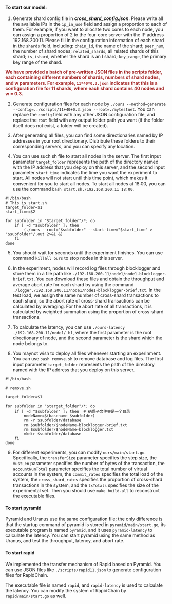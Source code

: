 #### To start our model:

1. Generate shard config file in ***cross_shard_config.json***. Please write all the available IPs in the `ip_in_use` field and assign a proportion to each of them. For example, if you want to allocate two cores to each node, you can assign a proportion of 2 to the four-core server with the IP address 192.168.200.11. Please fill in the configuration information of each shard in the `shards` field, including: `chain_id`, the name of the shard; `peer_num`, the number of shard nodes; `related_shards`, all related shards of this shard; `is_ishard`, whether the shard is an I shard; `key_range`, the primary key range of the shard.

**<span style="color:brown;">We have provided a batch of pre-written JSON files in the scripts folder, each containing different numbers of shards, numbers of shard nodes, and w parameters. For example, `11*40*0.3.json` indicates that this is a configuration file for 11 shards, where each shard contains 40 nodes and w = 0.3.</span>**

2. Generate configuration files for each node by `./ours --method=generate --config=../scripts/11+40+0.3.json --root=./mytestnet`. You can replace the `config` field with any other JSON configuration file, and replace the `root` field with any output folder path you want (if the folder itself does not exist, a folder will be created).

3. After generating all files, you can find some directionaries named by IP addresses in your root directionary. Distribute these folders to their corresponding servers, and you can specify any location.

4. You can use such sh file to start all nodes in the server. The first input parameter `target_folder` represents the path of the directory named with the IP address that you deploy on this server, and the second input parameter `start_time` indicates the time you want the experiment to start. All nodes will not start until this time point, which makes it convenient for you to start all nodes. To start all nodes at 18:00, you can use the command `bash start.sh./192.168.200.11 18:00`.

```
#!/bin/bash
# This is start.sh
target_folder=$1
start_time=$2

for subfolder in "$target_folder"/*; do
    if [ -d "$subfolder" ]; then  
        (./ours --root="$subfolder" --start-time="$start_time" > "$subfolder"/.out 2>&1 &)
    fi
done
```

5. You should wait for seconds until the experiment finishes. You can use command `killall ours` to stop nodes in this server.

6. In the experiment, nodes will record log files through blocklogger and store them in a file path like `./192.168.200.11/node1/node1-blocklogger-brief.txt`. You can download these files and obtain the throughput and average abort rate for each shard by using the command `./logger./192.168.200.11/node1/node1-blocklogger-brief.txt`. In the test load, we assign the same number of cross-shard transactions to each shard, so the abort rate of cross-shard transactions can be calculated by averaging. For the abort rate of all transactions, it is calculated by weighted summation using the proportion of cross-shard transactions.

7. To calculate the latency, you can use `./ours-latency ./192.168.200.11/node1/ b1`, where the first parameter is the root directionary of node, and the second parameter is the shard which the node belongs to.

8. You maynot wish to deploy all files whenever starting an experinment. You can use `bash remove.sh` to remove database and log files. The first input parameter `target_folder` represents the path of the directory named with the IP address that you deploy on this server.

```
#!/bin/bash

# remove.sh

target_folder=$1

for subfolder in "$target_folder"/*; do
    if [ -d "$subfolder" ]; then  # 确保子文件夹是一个目录
        nodeName=$(basename $subfolder)
        rm -r $subfolder/database
        rm $subfolder/$nodeName-blocklogger-brief.txt
        rm $subfolder/$nodeName-blocklogger.txt
        mkdir $subfolder/database
    fi
done
```

9. For different experiments, you can modify `ours/main/start.go`. Specifically, the `transferSize` parameter specifies the step size, the `mustLen` parameter specifies the number of bytes of the transaction, the `accountNumTotal` parameter specifies the total number of virtual accounts in the system, the `commit_rates` specifies the total load of the system, the `cross_shard_rates` specifies the proportion of cross-shard transactions in the system, and the `txTotals` specifies the size of the experimental set. Then you should use `make build-all` to reconstruct the executable files.


#### To start pyramid

Pyramid and Uranus use the same configuration file; the only difference is that the startup command of pyramid is stored in `pyramid/main/start.go`, its executable program is named `pyramid`, and it uses `pyramid-latency` to calculate the latency. You can start pyramid using the same method as Uranus, and test the throughput, latency, and abort rate.

#### To start rapid

We implemented the transfer mechanism of Rapid based on Pyramid. You can use JSON files like `./scripts/rapid11.json` to generate configuration files for RapidChain.

The executable file is named `rapid`, and `rapid-latency` is used to calculate the latency. You can modify the system of RapidChain by `rapid/main/start.go` as well.














